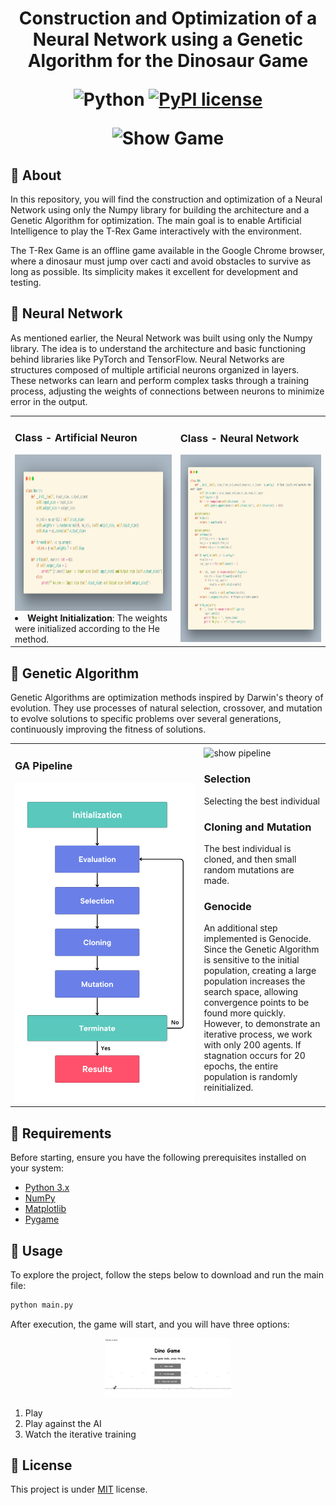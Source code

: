 <h1 align="center" style="font-weight: bold;">Construction and Optimization of a Neural Network using a Genetic Algorithm for the Dinosaur Game

![Python](https://img.shields.io/badge/python-3670A0?style=for-the-badge&logo=python&logoColor=ffdd54)
[![PyPI license](https://img.shields.io/pypi/l/ansicolortags.svg)](https://github.com/Rafaelsoz/AI-Dinosaur-Game-Genetic-Algorithm/blob/main/LICENSE)


<p align='center'>
	<img src="Assets/Dino Vf2.gif" alt="Show Game" style="max-width:100%; height:auto;">
<p>


<h2 id="started">📌 About</h2>
In this repository, you will find the construction and optimization of a Neural Network using only the Numpy library for building the architecture and a Genetic Algorithm for optimization. The main goal is to enable Artificial Intelligence to play the T-Rex Game interactively with the environment.

The T-Rex Game is an offline game available in the Google Chrome browser, where a dinosaur must jump over cacti and avoid obstacles to survive as long as possible. Its simplicity makes it excellent for development and testing.

## 🤖 Neural Network
As mentioned earlier, the Neural Network was built using only the Numpy library. The idea is to understand the architecture and basic functioning behind libraries like PyTorch and TensorFlow. Neural Networks are structures composed of multiple artificial neurons organized in layers. These networks can learn and perform complex tasks through a training process, adjusting the weights of connections between neurons to minimize error in the output.

<table>
  <tr>
    <td>
      <h3>Class - Artificial Neuron</h3>
      <img src="Assets/neuron.png" alt="neuron class" width="450" height="250">
      <li><strong>Weight Initialization</strong>: The weights were initialized according to the He method.</li>
    </td>
    <td>
      <h3>Class - Neural Network</h3>
      <img src="Assets/nn.png" alt="ceural cetwork class" width="500" height="300">
    </td>
  </tr>
</table>

## 🧬 Genetic Algorithm
Genetic Algorithms are optimization methods inspired by Darwin's theory of evolution. They use processes of natural selection, crossover, and mutation to evolve solutions to specific problems over several generations, continuously improving the fitness of solutions.

<table style="width:100%;">
  <tr>
    <td style="width:60%;">
      <h3>GA Pipeline</h3>
      <img src="Assets/GA.png" alt="ga pipeline" style="width:100%; height:auto;">
    </td>
    <td style="width:40%;">
      <img src="Assets/large_gif.gif" alt="show pipeline" style="max-width:100%; height:auto;">
      <h3>Selection</h3>
      <p>Selecting the best individual</p>
      <h3>Cloning and Mutation</h3>
      <p>The best individual is cloned, and then small random mutations are made.</p>
      <h3>Genocide</h3>
      <p>An additional step implemented is Genocide. Since the Genetic Algorithm is sensitive to the initial population, creating a large population increases the search space, allowing convergence points to be found more quickly. However, to demonstrate an iterative process, we work with only 200 agents. If stagnation occurs for 20 epochs, the entire population is randomly reinitialized.</p>
    </td>
  </tr>
</table>

## 📝 Requirements
Before starting, ensure you have the following prerequisites installed on your system:
- [Python 3.x](https://www.python.org/downloads/)
- [NumPy](https://numpy.org/install/)
- [Matplotlib](https://matplotlib.org/stable/users/installing.html)
- [Pygame](https://www.pygame.org/docs/)

## 🚀 Usage
To explore the project, follow the steps below to download and run the main file:
```sh
python main.py
```
After execution, the game will start, and you will have three options:

<p align='center'>
<img src="Assets/trex-opt.png" alt="Show Game" style="max-width:40%; height:auto;">
<p>

1. Play
2. Play against the AI
3. Watch the iterative training

## 📃 License
This project is under [MIT](LICENSE.txt) license.
